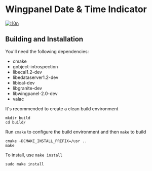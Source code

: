 # Wingpanel Date &amp; Time Indicator
[![l10n](https://l10n.elementary.io/widgets/wingpanel/wingpanel-indicator-datetime/svg-badge.svg)](https://l10n.elementary.io/projects/wingpanel/wingpanel-indicator-datetime)

## Building and Installation

You'll need the following dependencies:

* cmake
* gobject-introspection
* libecal1.2-dev
* libedataserver1.2-dev
* libical-dev
* libgranite-dev
* libwingpanel-2.0-dev
* valac

It's recommended to create a clean build environment

    mkdir build
    cd build/
    
Run `cmake` to configure the build environment and then `make` to build

    cmake -DCMAKE_INSTALL_PREFIX=/usr ..
    make
    
To install, use `make install`

    sudo make install
